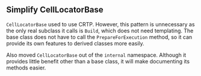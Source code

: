 ## Simplify CellLocatorBase

`CellLocatorBase` used to use CRTP. However, this pattern is unnecessary as
the only real subclass it calls is `Build`, which does not need templating.
The base class does not have to call the `PrepareForExecution` method, so
it can provide its own features to derived classes more easily.

Also moved `CellLocatorBase` out of the `internal` namespace. Although it
provides little benefit other than a base class, it will make documenting
its methods easier.
